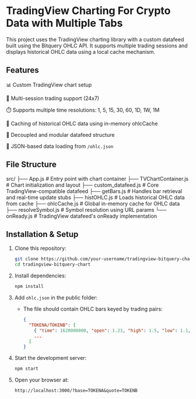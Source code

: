 # TradingView Charting For Crypto Data with Multiple Tabs

This project uses the TradingView charting library with a custom datafeed built using the Bitquery OHLC API. It supports multiple trading sessions and displays historical OHLC data using a local cache mechanism.

## Features

📊 Custom TradingView chart setup

🔁 Multi-session trading support (24x7)

⏱️ Supports multiple time resolutions: 1, 5, 15, 30, 60, 1D, 1W, 1M

🧠 Caching of historical OHLC data using in-memory ohlcCache

🔌 Decoupled and modular datafeed structure

🧪 JSON-based data loading from `/ohlc.json`

## File Structure

src/
├── App.js # Entry point with chart container
├── TVChartContainer.js # Chart initialization and layout
├── custom_datafeed.js # Core TradingView-compatible datafeed
├── getBars.js # Handles bar retrieval and real-time update stubs
├── histOHLC.js # Loads historical OHLC data from cache
├── ohlcCache.js # Global in-memory cache for OHLC data
├── resolveSymbol.js # Symbol resolution using URL params
└── onReady.js # TradingView datafeed's onReady implementation

## Installation & Setup

1.  Clone this repository:

    ```bash
    git clone https://github.com/your-username/tradingview-bitquery-chart.git
    cd tradingview-bitquery-chart

    ```

2.  Install dependencies:

    ```bash
    npm install

    ```

3.  Add `ohlc.json` in the public folder:

    - The file should contain OHLC bars keyed by trading pairs:

      ```json
      {
        "TOKENA/TOKENB": [
          { "time": 1620000000, "open": 1.23, "high": 1.5, "low": 1.1, "close": 1.4, "volume": 1000 },
          ...
        ]
      }

      ```

4.  Start the development server:

    ```bash
    npm start

    ```

5.  Open your browser at:

    ```
    http://localhost:3000/?base=TOKENA&quote=TOKENB

    ```
